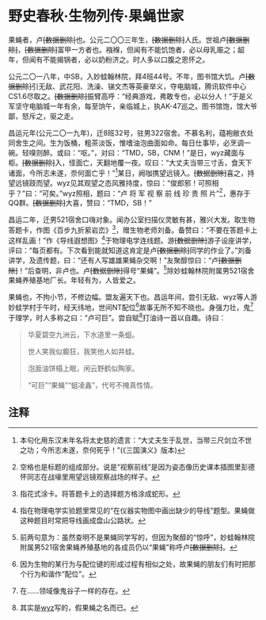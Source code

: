 # 野史春秋·生物列传·果蝇世家

果蝇者，卢<span class="heimu">~~[数据删除]~~</span>也。公元二〇〇三年生，<span class="heimu">~~[数据删除]~~</span>人氏。世祖卢<span class="heimu">~~[数据删除]~~</span>，<span class="heimu">~~[数据删除]~~</span>富甲一方者也。襁褓，但闻有不能饥饱者，必以母乳赈之；龆年，但闻有不能揭锅者，必以奶粉济之。时人多以口腹之恩怀之。

公元二〇一八年，中<span class="heimu">SB</span>，入妙蛙翰林院，拜4班44号。不年，图书馆大饥。卢<span class="heimu">~~[数据删除]~~</span>引无敌、武花阳、洗澡、锑文杰等英豪举义，夺电脑城，腾讯软件中心CS1.6尽取之。<span class="heimu">~~[数据删除]~~</span>振臂高呼：“经典游戏，弗敢专也，必以分人！”于是义军坚守电脑城一年有余，每至饷午，亲临城上，执AK-47巡之。图书馆饱，馆大爷鄙，怒斥之，驱之走。

昌运元年(公元二〇一九年)，迁8班32号，驻男322宿舍。不慕名利，蕴袍敝衣处同舍生之间。生为<span class="heimu">饭桶</span>，粗茶淡饭，惟嗜油泡曲面如命。每日仕事毕，必烹调一碗。轻嗅则醉。或曰：“呕。”，对曰：“<span class="heimu">TMD，SB，CNM！</span>”是日，wyz藏面与柜。<span class="heimu">~~[数据删除]~~</span>入，怪面亡，天翻地覆一夜。叹曰：“大丈夫当带三寸舌，食天下诸面，今所志未遂，奈何面亡乎！”[^1]某日，阙咖携望远镜入。<span class="heimu">~~[数据删除]~~</span>喜之，持望远镜跂而望。wyz见其观望之态风雅持度，惊曰：“俊郎邪！可照相乎？”曰：“可矣。”wyz照相，题曰：“卢 将 军 视 察 前 线 珍 贵 照 片”[^2]，惠存于QQ群。<span class="heimu">~~[数据删除]~~</span>大喜，赞曰：“<span class="heimu">TMD，SB！</span>”

昌运二年，迁男521宿舍<span class="heihu">口嗨对象</span>。闻办公室扫描仪灵敏有甚，雅兴大发。取生物答题卡，作图《百步九折萦岩峦》[^3]，赠生物老师刘备。备赞曰：“不要在答题卡上这样乱画！”作《导线遐想图》[^4]于物理电学连线题。游<span class="heimu">~~[数据删除]~~</span>游子设座讲学，评曰：“每页都有。下次看到能就知道这肯定是卢<span class="heimu">~~[数据删除]~~</span>同学的作业了。”刘备讲学，及遗传题，曰：“还有人写雄雄果蝇杂交啊！”友聚醇惊曰：“卢<span class="heimu">~~[数据删除]~~</span>！”后查明，非卢也。卢<span class="heimu">~~[数据删除]~~</span>得号“果蝇”。[^5]除妙蛙翰林院附属男521宿舍果蝇养殖基地厂长。年轻有为，人皆爱之。

果蝇也，不拘小节，不修边幅。<span title="基友">盟友</span>遍天下也。昌运年间，尝引无敌、wyz等人游妙蛙学村于午时，经天纬地，世间NT配位[^6]故事无所不知不晓也。身强力壮，鬼[^7]于理学，时人多称之曰：“卢可巨”。尝自赋[^8]打油诗一首以自趣。诗曰：

> 华夏碧空九洲云，下水道里一条蛆。
>
> 世人笑我似癫狂，我笑他人如井蛙。
>
> 泡面油饼榻上眠，闲云野鹤似陶家。
>
> “可巨”“果蝇”“蛆凌鑫”，代号不掩真性情。

## 注释

[^1]: 本句化用东汉末年名将太史慈的遗言：“大丈夫生于乱世，当带三尺剑立不世之功；今所志未遂，奈何死乎！”(《三国演义》版本)

[^2]: 空格也是标题的组成部分。说是“视察前线”是因为姿态像历史课本插图里彭德怀同志在战壕里用望远镜观察战场的样子。

[^3]: 指花式涂卡。将答题卡上的选择题方格涂成蛇形。

[^4]: 指在物理电学实验题里常见的“在仪器实物图中画出缺少的导线”题型。果蝇做这种题目时常把导线画成盘山公路状。

[^5]: 前两句意为：虽然查明不是果蝇同学写的，但因为聚醇的“惊呼”，妙蛙翰林院附属男521宿舍果蝇养殖基地的各成员仍以“果蝇”称呼卢<span class="heimu">~~[数据删除]~~</span>。

[^6]: 因为生物的某行为与配位键的形成过程有相似之处，故果蝇的朋友们有时把那个行为和谐作“配位”。

[^7]: 在……领域像鬼谷子一样的存在。

[^8]: 其实是[wyz](https://github.com/wyz-2015)写的，假果蝇之名而已。
